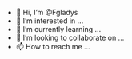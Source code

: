 - 👋 Hi, I’m @Fgladys
- 👀 I’m interested in ...
- 🌱 I’m currently learning ...
- 💞️ I’m looking to collaborate on ...
- 📫 How to reach me ...

<!---
Fgladys/Fgladys is a ✨ special ✨ repository because its `README.md` (this file) appears on your GitHub profile.
You can click the Preview link to take a look at your changes.
--->
